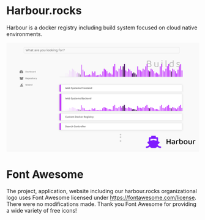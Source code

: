 # Harbour.rocks
Harbour is a docker registry including build system focused on cloud native environments.

![Screenshot of Harbour](images/screenshot.png)

# Font Awesome

The project, application, website including our harbour.rocks organizational logo uses Font Awesome licensed under https://fontawesome.com/license. There were no modifications made. Thank you Font Awesome for providing a wide variety of free icons!
